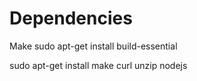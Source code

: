 # Dependencies

Make
    sudo apt-get install build-essential

  sudo apt-get install make curl unzip nodejs

